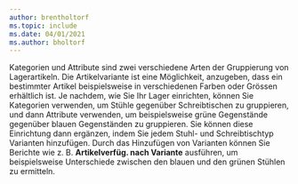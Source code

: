 ```yaml
---
author: brentholtorf
ms.topic: include
ms.date: 04/01/2021
ms.author: bholtorf
---
```

Kategorien und Attribute sind zwei verschiedene Arten der Gruppierung von Lagerartikeln. Die Artikelvariante ist eine Möglichkeit, anzugeben, dass ein bestimmter Artikel beispielsweise in verschiedenen Farben oder Grössen erhältlich ist. Je nachdem, wie Sie Ihr Lager einrichten, können Sie Kategorien verwenden, um Stühle gegenüber Schreibtischen zu gruppieren, und dann Attribute verwenden, um beispielsweise grüne Gegenstände gegenüber blauen Gegenständen zu gruppieren. Sie können diese Einrichtung dann ergänzen, indem Sie jedem Stuhl- und Schreibtischtyp Varianten hinzufügen. Durch das Hinzufügen von Varianten können Sie Berichte wie z. B. **Artikelverfüg. nach Variante** ausführen, um beispielsweise Unterschiede zwischen den blauen und den grünen Stühlen zu ermitteln.
